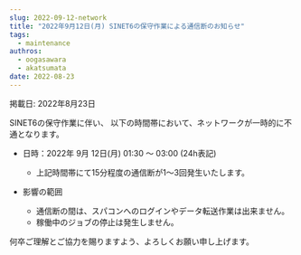 ```yaml
---
slug: 2022-09-12-network
title: "2022年9月12日(月) SINET6の保守作業による通信断のお知らせ"
tags:
  - maintenance
authros:
  - oogasawara
  - akatsumata
date: 2022-08-23
---
```


掲載日: 2022年8月23日

SINET6の保守作業に伴い、 以下の時間帯において、ネットワークが一時的に不通となります。

- 日時：2022年 9月 12日(月) 01:30 ～ 03:00 (24h表記)
  - 上記時間帯にて15分程度の通信断が1〜3回発生いたします。

- 影響の範囲
  - 通信断の間は、スパコンへのログインやデータ転送作業は出来ません。
  - 稼働中のジョブの停止は発生しません。

何卒ご理解とご協力を賜りますよう、よろしくお願い申し上げます。
